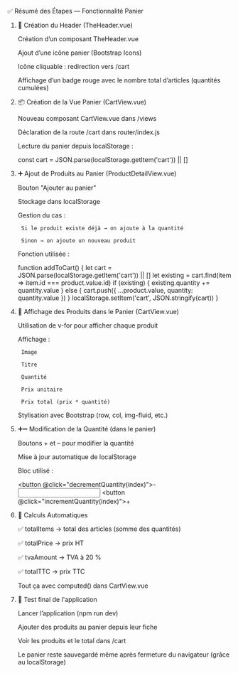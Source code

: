 ✅ Résumé des Étapes — Fonctionnalité Panier
1. 🧱 Création du Header (TheHeader.vue)

    Création d’un composant TheHeader.vue

    Ajout d’une icône panier (Bootstrap Icons)

    Icône cliquable : redirection vers /cart

    Affichage d’un badge rouge avec le nombre total d’articles (quantités cumulées)

2. 📦 Création de la Vue Panier (CartView.vue)

    Nouveau composant CartView.vue dans /views

    Déclaration de la route /cart dans router/index.js

    Lecture du panier depuis localStorage :

    const cart = JSON.parse(localStorage.getItem('cart')) || []

3. ➕ Ajout de Produits au Panier (ProductDetailView.vue)

    Bouton "Ajouter au panier"

    Stockage dans localStorage

    Gestion du cas :

        Si le produit existe déjà → on ajoute à la quantité

        Sinon → on ajoute un nouveau produit

    Fonction utilisée :

    function addToCart() {
      let cart = JSON.parse(localStorage.getItem('cart')) || []
      let existing = cart.find(item => item.id === product.value.id)
      if (existing) {
        existing.quantity += quantity.value
      } else {
        cart.push({ ...product.value, quantity: quantity.value })
      }
      localStorage.setItem('cart', JSON.stringify(cart))
    }

4. 🧾 Affichage des Produits dans le Panier (CartView.vue)

    Utilisation de v-for pour afficher chaque produit

    Affichage :

        Image

        Titre

        Quantité

        Prix unitaire

        Prix total (prix * quantité)

    Stylisation avec Bootstrap (row, col, img-fluid, etc.)

5. ➕➖ Modification de la Quantité (dans le panier)

    Boutons + et – pour modifier la quantité

    Mise à jour automatique de localStorage

    Bloc utilisé :

    <button @click="decrementQuantity(index)">-</button>
    <input :value="item.quantity" readonly>
    <button @click="incrementQuantity(index)">+</button>

6. 🧮 Calculs Automatiques

    ✅ totalItems → total des articles (somme des quantités)

    ✅ totalPrice → prix HT

    ✅ tvaAmount → TVA à 20 %

    ✅ totalTTC → prix TTC

    Tout ça avec computed() dans CartView.vue

7. 🧪 Test final de l'application

    Lancer l’application (npm run dev)

    Ajouter des produits au panier depuis leur fiche

    Voir les produits et le total dans /cart

    Le panier reste sauvegardé même après fermeture du navigateur (grâce au localStorage)